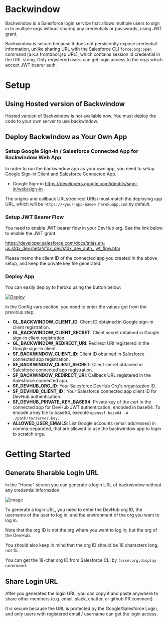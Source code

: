 # Backwindow

Backwindow is a Salesforce login service that allows multiple users to sign in to multiple orgs without sharing any credentials or passwords, using JWT grant.

Backwindow is secure because it does not persistently expose credential information, unlike sharing URL with the Salesforce CLI `force:org:open` command (a.k.a frontdoor.jsp URL), which contains session id credential in the URL string.
Only registered users can get login access to the orgs which accept JWT bearer auth.

# Setup

## Using Hosted version of Backwindow

Hosted version of Backwindow is not available now.
You must deploy the code to your own server to use backwindow.

## Deploy Backwindow as Your Own App

### Setup Google Sign-in / Salesforce Connected App for Backwindow Web App

In order to run the backwindow app as your own app, you need to setup Google Sign-in Client and Salesforce Connected App.

* Google Sign-in https://developers.google.com/identity/sign-in/web/sign-in

The origins and callback URLs(redirect URIs) must match the deploying app URL, which will be `https://<your-app-name>.herokuapp.com` by default.

### Setup JWT Bearer Flow

You need to enable JWT bearer flow in your DevHub org. See the link below to enable the JWT grant.

https://developer.salesforce.com/docs/atlas.en-us.sfdx_dev.meta/sfdx_dev/sfdx_dev_auth_jwt_flow.htm

Please memo the client ID of the connected app you created in the above setup, and keep the private key file generated.

### Deploy App 

You can easily deploy to heroku using the button below:

[![Deploy](https://www.herokucdn.com/deploy/button.svg)](https://heroku.com/deploy?template=https://github.com/stomita/salesforce-backwindow-web)

In the Config vars section, you need to enter the values got from the previous step.

- **GL_BACKWINDOW_CLIENT_ID**: Client ID obtained in Google sign-in client registration.
- **GL_BACKWINDOW_CLIENT_SECRET**: Client secret obtained in Google sign-in client registration.
- **GL_BACKWINDOW_REDIRECT_URI**: Redirect URI registered in the Google sign-in client.
- **SF_BACKWINDOW_CLIENT_ID**: Client ID obtained in Salesforce connected app registration.
- **SF_BACKWINDOW_CLIENT_SECRET**: Client secret obtained in Salesforce connected app registration.
- **SF_BACKWINDOW_REDIRECT_URI**: Callback URL registered in the Salesforce connected app.
- **SF_DEVHUB_ORG_ID**: Your Salesforce DevHub Org's organization ID.
- **SF_DEVHUB_CLIENT_ID** : Your Salesforce connected app client ID for DevHub authentication.
- **SF_DEVHUB_PRIVATE_KEY_BASE64**: Private key of the cert in the connected app for DevHub JWT authentication, encoded in base64. To encode a key file to base64, execute `openssl base64 -A ./path/to/server.key`. 
- **ALLOWED_USER_EMAILS**: List Google accounts (email addresses) in comma-separated, that are allowed to use the backwindow app to login to scratch orgs.

# Getting Started

## Generate Sharable Login URL

In the "Home" screen you can generate a login URL of backwindow without any credential information.

![image](https://user-images.githubusercontent.com/23387/142156337-6980f35e-6d55-4965-a8dd-6ce420ac737f.png)

To generate a login URL, you need to enter the DevHub org ID, the username of the user to log in, and the environment of the org you want to log in.

Note that the org ID is not the org where you want to log in, but the org of the DevHub.

You should also keep in mind that the org ID should be 18 characters long, not 15.

You can get the 18-char org ID from Salesforce CLI by `force:org:display` command.

## Share Login URL

After you generated the login URL, you can copy it and paste anywhere to share other members (e.g. email, slack, chatter, or github PR comment).

It is secure because the URL is protected by the Google/Salesforce Login, and only users with registered email / username can get the login access.


